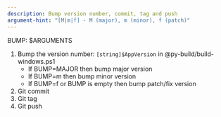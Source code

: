 ```yaml
---
description: Bump version number, commit, tag and push
argument-hint: "[M|m|f] - M (major), m (minor), f (patch)"
---
```


BUMP: $ARGUMENTS

1. Bump the version number: `[string]$AppVersion` in @py-build/build-windows.ps1
    - If BUMP=MAJOR then bump major version
    - If BUMP=m then bump minor version
    - If BUMP=f or BUMP is empty then bump patch/fix version
2. Git commit
3. Git tag
4. Git push